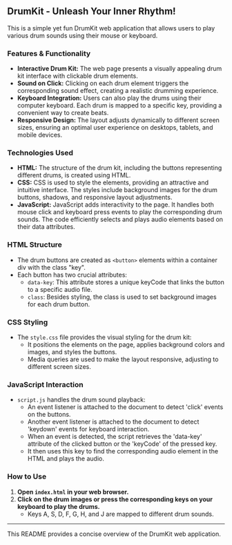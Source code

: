 ## DrumKit - Unleash Your Inner Rhythm!

This is a simple yet fun DrumKit web application that allows users to play various drum sounds using their mouse or keyboard.

### Features & Functionality

- **Interactive Drum Kit:** The web page presents a visually appealing drum kit interface with clickable drum elements.
- **Sound on Click:** Clicking on each drum element triggers the corresponding sound effect, creating a realistic drumming experience.
- **Keyboard Integration:** Users can also play the drums using their computer keyboard. Each drum is mapped to a specific key, providing a convenient way to create beats.
- **Responsive Design:** The layout adjusts dynamically to different screen sizes, ensuring an optimal user experience on desktops, tablets, and mobile devices.

### Technologies Used

- **HTML:** The structure of the drum kit, including the buttons representing different drums, is created using HTML.
- **CSS:**  CSS is used to style the elements, providing an attractive and intuitive interface. The styles include background images for the drum buttons, shadows, and responsive layout adjustments.
- **JavaScript:** JavaScript adds interactivity to the page. It handles both mouse click and keyboard press events to play the corresponding drum sounds. The code efficiently selects and plays audio elements based on their data attributes.

### HTML Structure

- The drum buttons are created as `<button>` elements within a container div with the class "key".
- Each button has two crucial attributes:
    - `data-key`: This attribute stores a unique keyCode that links the button to a specific audio file.
    - `class`: Besides styling, the class is used to set background images for each drum button.

### CSS Styling

- The `style.css` file provides the visual styling for the drum kit:
    - It positions the elements on the page, applies background colors and images, and styles the buttons.
    - Media queries are used to make the layout responsive, adjusting to different screen sizes.

### JavaScript Interaction

- `script.js` handles the drum sound playback:
    - An event listener is attached to the document to detect 'click' events on the buttons.
    - Another event listener is attached to the document to detect 'keydown' events for keyboard interaction.
    - When an event is detected, the script retrieves the 'data-key' attribute of the clicked button or the 'keyCode' of the pressed key.
    - It then uses this key to find the corresponding audio element in the HTML and plays the audio.

### How to Use

1. **Open `index.html` in your web browser.**
2. **Click on the drum images or press the corresponding keys on your keyboard to play the drums.**
   - Keys A, S, D, F, G, H, and J are mapped to different drum sounds.


---
This README provides a concise overview of the DrumKit web application. 
